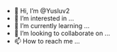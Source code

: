 - 👋 Hi, I’m @Yusluv2
- 👀 I’m interested in ...
- 🌱 I’m currently learning ...
- 💞️ I’m looking to collaborate on ...
- 📫 How to reach me ...

<!---
Yusluv2/Yusluv2 is a ✨ special ✨ repository because its `README.md` (this file) appears on your GitHub profile.
You can click the Preview link to take a look at your changes.
---
